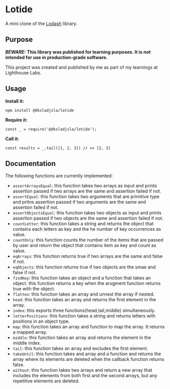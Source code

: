 # Lotide

A mini clone of the [Lodash](https://lodash.com) library.

## Purpose

**_BEWARE:_ This library was published for learning purposes. It is _not_ intended for use in production-grade software.**

This project was created and published by me as part of my learnings at Lighthouse Labs. 

## Usage

**Install it:**

`npm install @dksladjsla/lotide`

**Require it:**

`const _ = require('@dksladjsla/lotide');`

**Call it:**

`const results = _.tail([1, 2, 3]) // => [2, 3]`

## Documentation

The following functions are currently implemented:

* `assertArraysEqual`: this function takes two arrays as input and prints assertion passed if two arrays are the same and assertion failed if not.
* `assertEqual`: this function takes two arguments that are primitive type and pritns assertion passed if two arguments are the same and assertion failed if not.
* `assertObjectsEqual`: this function takes two objects as input and prints assertion passed if two objects are the same and assertion failed if not.
* `countLetter`: this function takes a string and returns the object that contains each letters as key and the he number of key occurrences as value.
* `countOnly`: this function counts the number of the items that are passed by user and return the object that contains item as key and count as value.
* `eqArrays`: this function returns true if two arrays are the same and false if not.
* `eqObjects`: this function returns true if two objects are the smae and false if not.
* `findKey`: this function takes an object and a function that takes an object. this function returns a key when the arugment function returns true with the object.
* `flatten`: this function takes an array and unnest the array if nested.
* `head`: this function takes an array and returns the first element in the array.
* `index`: this exports three functions(head,tail,middle) simultaneously.
* `letterPositions`: this function takes a string and returns letters with positions in an object type.
* `map`: this function takes an array and function to map the array. It returns a mapped array.
* `middle`: this function takes an array and returns the element in the middle index.
* `tail`: this function takes an array and excludes the first element.
* `takeUntil`: this function takes and array and a function and returns the array where its elements are deleted when the callback function returns false.
* `without`: this function takes two arrays and return a new array that includes the elements from both first and the second arrays, but any repetitive elements are deleted.